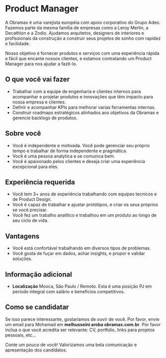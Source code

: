 # Product Manager

A Obramax é uma varejista européia com apoio corporativo do Grupo Adeo. Fazemos parte da mesma família de empresas como a Leroy Merlin, a Decathlon e a Zodio. Ajudamos arquitetos, designers de interiores e profissionais da construção a construir seus projetos de sonho com rapidez e facilidade.

Nosso objetivo é fornecer produtos e serviços com uma experiência rápida e fácil que encante nossos clientes, e estamos contratando um Product Manager para nos ajudar a fazê-lo.

## O que você vai fazer

- Trabalhar com a equipe de engenharia e clientes internos para acompanhar e projetar produtos e innovações que têm impacto para nossa empresa e clientes.
- Definir e acompanhar KPIs para melhorar varias ferramentas internas.
- Construir roadmaps estratégicos alinhados aos objetivos da Obramax e gerencie backlogs de produtos.

## Sobre você

- Você é independente e motivada. Você pode gerenciar seu próprio tempo e trabalhar de forma independente e pragmática.
- Você é uma pessoa analytica e se comunica bem.
- Você é apaixonado pelos clientes e deseja criar uma experiência excepcional para eles.

## Experiência requerida

- Você tem 3+ anos de experiência trabalhando com equipes tecnicos e de Product Design.
- Você é capaz de trabalhar e ajustar protótipos, e criar os seus próprios se você precisar.
- Você fez um trabalho analítico e trabalhou em um produto ao longo de seu ciclo de vida.

## Vantagens

- Você está confortável trabalhando em diversos tipos de problemas.
- Você gosta de fuçar em dados, achar insights, e propor e validar soluções.

## Informação adicional

- **Localização** Mooca, São Paulo / Remoto. Esta é uma posição PJ em período integral com salário e benefícios competitivos.

## Como se candidatar

Se isso parece interessante, gostaríamos de ouvir de você. Por favor, envie um email para Mohamad em **melhusseini aroba obramax.com.br**. Por favor inclua o que você acredita ser relevante: CV, portfolio, links para projetos pessoais, etc...

Conte um pouco de você! Valorizamos uma bela comunicação e apresentação dos candidatos.
